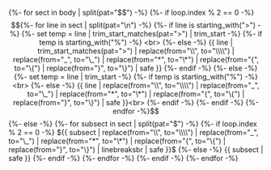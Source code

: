 {%- for sect in body | split(pat="$$") -%}
    {%- if loop.index % 2 == 0 -%}
        $${%- for line in sect | split(pat="\n") -%}
            {%- if line is starting_with(">") -%}
                {%- set temp = line | trim_start_matches(pat=">") | trim_start -%}
                {%- if temp is starting_with("%") -%}
                    <br>
                {%- else -%}
                    {{ line | trim_start_matches(pat=">") | replace(from="\\", to="\\\\") | replace(from="_", to="\_") | replace(from="*", to="\*") | replace(from="{", to="\{") | replace(from="}", to="\}") | safe }}
                {%- endif -%}
            {%- else -%}
                {%- set temp = line | trim_start -%}
                {%- if temp is starting_with("%") -%}
                    <br>
                {%- else -%}
                    {{ line | replace(from="\\", to="\\\\") | replace(from="_", to="\_") | replace(from="*", to="\*") | replace(from="{", to="\{") | replace(from="}", to="\}") | safe }}<br>
                {%- endif -%}
            {%- endif -%}
        {%- endfor -%}$$
    {%- else -%}
        {%- for subsect in sect | split(pat="$") -%}
            {%- if loop.index % 2 == 0 -%}
                ${{ subsect | replace(from="\\", to="\\\\") | replace(from="_", to="\_") | replace(from="*", to="\*") | replace(from="{", to="\{") | replace(from="}", to="\}") | linebreaksbr | safe }}$
            {%- else -%}
                {{ subsect | safe }}
            {%- endif -%}
        {%- endfor -%}
    {%- endif -%}
{%- endfor -%}